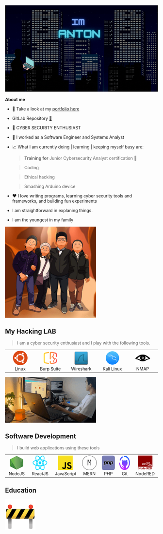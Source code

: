 ![Alt Text](./IMANTON.gif)

**About me**

- 💬 Take a look at my [portfolio here](https://arcpac.github.io/)
  
- GitLab Repository [🚀](https://arcpac.github.io/)
  
- 👾 CYBER SECURITY ENTHUSIAST 
  
- 💼 I worked as a Software Engineer and Systems Analyst

- 📈 What I am currently doing | learning | keeping myself busy are:

  > **Training for** Junior Cybersecurity Analyst certification 🚧

  > Coding 

  > Ethical hacking

  > Smashing Arduino device

- ❤️ I love writing programs, learning cyber security tools and frameworks, and building fun experiments

- I am straightforward in explaning things.

- I am the youngest in my family

![Alt Text](./img/family.png)

<h2 align="left" id="macropower-tech">My Hacking LAB</h2>

> I am a cyber security enthusiast and I play with the following tools.

<table>
  <tr>
    <td align="center" width="96">
      <a href="#macropower-tech">
        <img src="./img/ubuntu.svg" width="48" height="48" alt="Ubuntu" />
      </a>
      <br>Linux
    </td>
    <td align="center" width="96">
      <a href="#macropower-tech">
        <img src="./img/burp.svg" width="48" height="48" alt="Burp Suite" />
      </a>
      <br>Burp Suite
    </td>
    <td align="center" width="96">
      <a href="#macropower-tech">
        <img src="./img/wireshark.svg" width="48" height="48" alt="Wireshark" />
      </a>
      <br>Wireshark
    </td>
    <td align="center" width="96">
      <a href="#macropower-tech" >
        <img src="./img/kali.svg" width="48" height="48" alt="Kali Linux" />
      </a>
      <br>Kali Linux
    </td>
    <td align="center" width="96"> 
      <a href="#macropower-tech" >
        <img src="./img/nmap.svg" width="48" height="48" alt="NMAP" />
      </a>
      <br>NMAP
    </td>
  </tr>
</table>

![Alt Text](./img/workstation.gif)

<h2 align="left" id="macropower-tech">Software Development</h2>

> I build web applications using these tools

<table>
  <tr>
    <td align="center" width="96">
      <a href="#macropower-tech">
        <img src="./img/node-js.svg" width="48" height="48" alt="NodeRED" />
      </a>
      <br>NodeJS
    </td>
    <td align="center" width="96">
      <a href="#macropower-tech">
        <img src="./img/react.svg" width="48" height="48" alt="NodeRED" />
      </a>
      <br>ReactJS
    </td>
    <td align="center" width="96">
      <a href="#macropower-tech">
        <img src="./img/javascript-js.svg" width="48" height="48" alt="NodeRED" />
      </a>
      <br>JavaScript
    </td>
    <td align="center" width="96">
      <a href="#macropower-tech" >
        <img src="./img/mern.svg" width="48" height="48" alt="Kubernetes" />
      </a>
      <br>MERN
    </td>
    <td align="center" width="96"> 
      <a href="#macropower-tech" >
        <img src="./img/php.svg" width="48" height="48" alt="Docker" />
      </a>
      <br>PHP
    </td>
    <td align="center"  width="96">
         <a href="#macropower-tech" >
        <img src="./img/github.svg" width="48" height="48" alt="NodeRED" />
      </a>
      <br>Git
    </td>
    <td align="center" width="96">
      <a href="#macropower-tech" >
        <img src="./img/node-red.svg" width="48" height="48" style="color: red;" alt="NodeRED" />
      </a>
      <br>NodeRED
    </td>
  </tr>
</table>

<h2 align="left" id="macropower-tech">Education</h2>

  <img src="./img/construction.svg" height="100" alt="NodeRED" />
